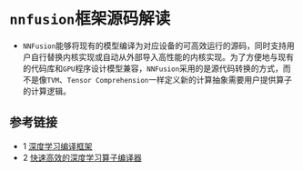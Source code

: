 # `nnfusion`框架源码解读
* `NNFusion`能够将现有的模型编译为对应设备的可高效运行的源码，同时支持用户自行替换内核实现或自动从外部导入高性能的内核实现。为了方便地与现有的代码库和`GPU`程序设计模型兼容，`NNFusion`采用的是源代码转换的方式，而不是像`TVM`、`Tensor Comprehension`一样定义新的计算抽象需要用户提供算子的计算逻辑。
## 参考链接
* 1 [深度学习编译框架](https://www.msra.cn/zh-cn/news/features/osdi-2020-rammer)
* 2 [快速高效的深度学习算子编译器](https://www.msra.cn/zh-cn/news/features/osdi-2022)


